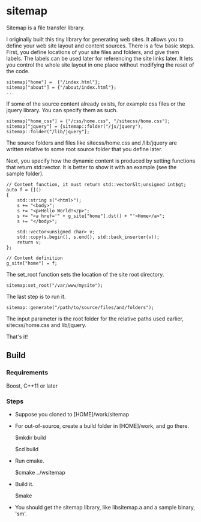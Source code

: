 # sitemap
Sitemap is a file transfer library.

I originally built this tiny library for generating web sites. 
It allows you to define your web site layout and content sources. 
There is a few basic steps. First, you define locations of your 
site files and folders, and give them labels. The labels can be used later for referencing the site links later.
It lets you control the whole site layout in one place without modifying the reset of the code.


	sitemap["home"] =  {"/index.html"};
	sitemap["about"] = {"/about/index.html"};
	...
  
If some of the source content already exists, for example css files or the jquery library. You can specify them as such.

	sitemap["home_css"] = {"/css/home.css", "/sitecss/home.css"];
	sitemap["jquery"] = {sitemap::folder("/js/jquery"), sitemap::folder("/lib/jquery"];

The source folders and files like sitecss/home.css and /lib/jquery are written relative to some root source folder that you define later.


Next, you specify how the dynamic content is produced by setting functions that return std::vector<unsigned char>. It is better to show it with an example (see the sample folder).


	// Content function, it must return std::vector&lt;unsigned int$gt;
	auto f = []() 
	{ 
		std::string s("<html>"); 
		s += "<body>";
		s += "<p>Hello World!</p>";
		s += "<a href='" + g_site["home"].dst() + "'>Home</a>";
		s += "</body>";

		std::vector<unsigned char> v; 
		std::copy(s.begin(), s.end(), std::back_inserter(v)); 
		return v;
	};
	
	// Content definition
	g_site["home"] = f;


The set_root function sets the location of the site root directory.

	sitemap:set_root("/var/www/mysite");

The last step is to run it.

	sitemap::generate("/path/to/source/files/and/folders");

The input parameter is the root folder for the relative paths used earlier, sitecss/home.css and lib/jquery.

That's it!

## Build

### Requirements
Boost, C++11 or later

### Steps
* Suppose you cloned to [HOME]/work/sitemap
* For out-of-source, create a build folder in [HOME]/work, and go there.

	$mkdir build

	$cd build

* Run cmake.

	$cmake ../wsitemap

* Build it.     

	$make

* You should get the sitemap library, like libsitemap.a and a sample binary, 'sm'.

